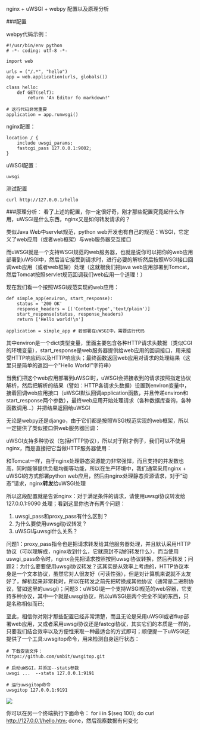 nginx + uWSGI + webpy 配置以及原理分析

###配置

webpy代码示例：

    #!/usr/bin/env python
    # -*- coding: utf-8 -*-
    
    import web
    
    urls = ("/.*", "hello")
    app = web.application(urls, globals())
    
    class hello:
        def GET(self):
            return 'An Editor fo markdown!'
            
    # 这行代码非常重要
    application = app.runwsgi()
    
nginx配置：

    location / {
        include uwsgi_params;
        fastcgi_pass 127.0.0.1:9002;
    }
    
    
uWSGI配置：

    uwsgi    
    
    
测试配置

    curl http://127.0.0.1/hello
    
    
###原理分析：
看了上述的配置，你一定很好奇，刚才那些配置究竟起什么作用，uWSGI是什么东西，nginx又是如何转发请求的？

类似Java Web中servlet规范，python web开发也有自己的规范：WSGI，它定义了web应用（或者web框架）与web服务器交互接口
        
而uWSGI就是一个支持WSGI规范的web服务器，也就是说你可以把你的web应用部署到uWSGI中，然后当它接受到请求时，进行必要的解析然后按照WSGI接口回调web应用（或者web框架）处理（这就根我们把java web应用部署到Tomcat，然后Tomcat按照servlet规范回调我们web应用一个道理！）

现在我们看一个按照WSGI规范实现的web应用：
    
    def simple_app(environ, start_response):
        status = '200 OK'
        response_headers = [('Content-type','text/plain')]
        start_response(status, response_headers)
        return ['Hello world!\n']
    
    application = simple_app # 若部署在uWSGI中，需要这行代码
    
其中environ是一个dict类型变量，里面主要包含各种HTTP请求头数据（类似CGI的环境变量），start_response是web服务器提供给web应用的回调接口，用来接受HTTP响应码以及HTTP响应头；最终函数返回web应用对请求的处理结果（这里只是简单的返回一个"Hello World!"字符串）

当我们把这个web应用部署到uWSGI时，uWSGI会把接收到的请求按照指定协议解析，然后把解析的结果（譬如：HTTP各请求头数据）设置到environ变量中，接着回调web应用接口（uWSGI默认回调application函数，并且传递environ和start_response两个参数），最终web应用开始处理请求（各种数据库查询，各种函数调用...）并把结果返回给uWSGI

无论是webpy还是django，由于它们都是按照WSGI规范实现的web框架，所以一定提供了类似接口供web服务器回调：

uWSGI支持多种协议（包括HTTP协议），所以对于刚才例子，我们可以不使用nginx，而是直接把它当做HTTP服务器使用：
    

和Tomcat一样，由于nginx处理静态资源能力非常强悍，而且支持的并发数也高，同时能够提供负载均衡等功能，所以在生产环境中，我们通常采用nginx + uWSGI的方式部署python web应用，然后由nginx处理静态资源请求，对于“动态”请求，nginx**转发**给uWSGI处理

所以这段配置就是告诉nginx：对于满足条件的请求，请使用uwsgi协议转发给127.0.0.1:9090 处理；看到这里你也许有两个问题：
 1. uwsgi_pass和proxy_pass有什么区别？
 2. 为什么要使用uwsgi协议转发？
 3. uWSGI与uwsgi什么关系？

问题1：proxy_pass指令也是把请求转发给其他服务器处理，并且默认采用HTTP协议（可以理解成，nginx收到什么，它就原封不动的转发什么），而当使用uswgi_pass命令时，nginx会先把请求按照按照uwsgi协议转换，然后再转发；问题2：为什么要要使用uwsgi协议转发？这其实是从效率上考虑的，HTTP协议本身是一个文本协议，虽然它对人很友好（可读性强），但是对计算机来说就不太友好了，解析起来非常耗时，所以在转发之前先把转换成其他协议（通常是二进制协议，譬如这里的uwsgi)；问题3：uWSGI是一个支持WSGI规范的web容器，它支持多种协议，其中一个就是uwsgi协议，所以uWSGI是两个完全不同的东西，只是名称相似而已;


至此，相信你对刚才那些配置已经非常清楚，而且无论是采用uWSGI或者flup部署web应用，又或者采用uwsgi协议还是fastcgi协议，其实它们的本质是一样的，只要我们结合效率以及方便性采取一种最适合的方式即可；顺便提一下uWSGI还提供了一个工具:uwsgitop命令，用来检测自身运行状态：

    # 下载安装文件：
    https://github.com/unbit/uwsgitop.git
    
    # 启动uWSGI，并添加--stats参数
    uwsgi ...  --stats 127.0.0.1:9191
    
    # 运行uwsgitop命令
    uwsgitop 127.0.0.1:9191 

![](https://github.com/diaocow/nginx_study/blob/master/uwsgitop.png)
    
你可以在另一个终端执行下面命令： for i in $(seq 100); do curl http://127.0.0.1/hello.htm; done，然后观察数据有何变化






    
    
